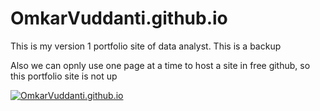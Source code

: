 # OmkarVuddanti.github.io

This is my version 1 portfolio site of data analyst.
This is a backup

Also we can opnly use one page at a time to host a site in free github, so this portfolio site is not up

[![OmkarVuddanti.github.io](https://img.shields.io/website-up-down-green-red/http/shields.io.svg)](https:OmkarVuddanti.github.io)
